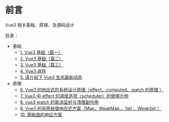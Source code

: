 
# 前言


Vue3 相关基础、原理、及源码设计

目录：
- 基础
	- [1. Vue3 基础（篇一）](/post/KrTzgPqV.html)
	- [2. Vue3 基础（篇二）](/post/DPugHVOe.html)
	- [3. Vue3 基础（篇三）](/post/vUgALRVQ.html)
	- [4. Vue3 组件](/post/rYVJFy5a.html)
	- [5. 请介绍下  Vue3  生态最新动态](/post/LOlkeaT7.html)
- 原理
	- [6. Vue3 的响应式的系统设计原理（effect、computed、watch 的原理 ）](/post/xqfmdWJa.html)
	- [7. Vue3 中 effect 的调度选项（scheduler）的使用示例](/post/pVAPmSIH.html)
	- [8. vue3 watch 的取消监听与清理副作用](/post/hITaO22Z.html)
	- [9. Vue3 的非原始值响应式方案（Map、WeakMap 、Set 、WeakSet ）](/post/jKi9dCol.html)
	- [10. 原始值的响应方案](/post/pXekAFId.html)

